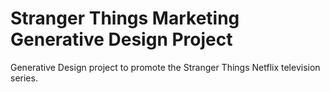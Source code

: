 # Stranger Things Marketing Generative Design Project
Generative Design project to promote the Stranger Things Netflix television series.
